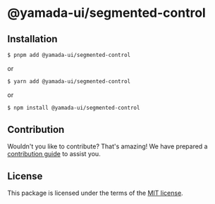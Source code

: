 # @yamada-ui/segmented-control

## Installation

```sh
$ pnpm add @yamada-ui/segmented-control
```

or

```sh
$ yarn add @yamada-ui/segmented-control
```

or

```sh
$ npm install @yamada-ui/segmented-control
```

## Contribution

Wouldn't you like to contribute? That's amazing! We have prepared a [contribution guide](https://github.com/yamada-ui/yamada-ui/blob/main/CONTRIBUTING.md) to assist you.

## License

This package is licensed under the terms of the
[MIT license](https://github.com/yamada-ui/yamada-ui/blob/main/LICENSE).
